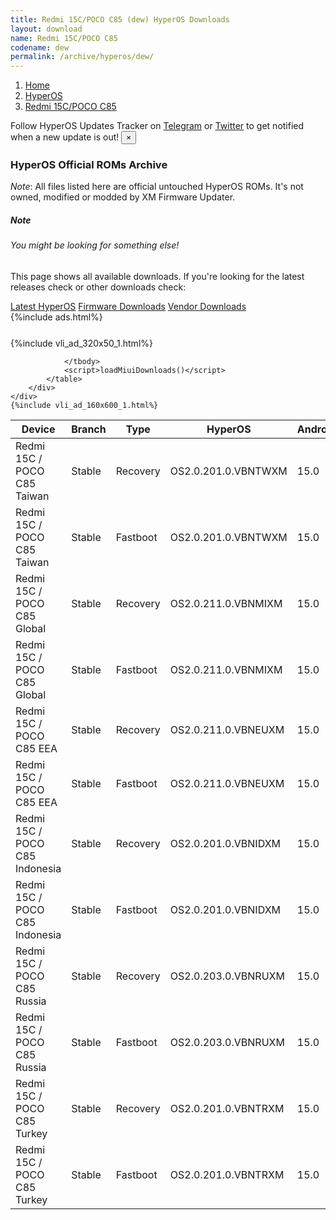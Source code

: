 ```yaml
---
title: Redmi 15C/POCO C85 (dew) HyperOS Downloads
layout: download
name: Redmi 15C/POCO C85
codename: dew
permalink: /archive/hyperos/dew/
---
```

<nav aria-label="breadcrumb">
    <ol class="breadcrumb">
        <li class="breadcrumb-item"><a href="/">Home</a></li>
        <li class="breadcrumb-item"><a href="/hyperos/">HyperOS</a></li>
        <li class="breadcrumb-item active" aria-current="page"><a href="/hyperos/dew/">Redmi 15C/POCO C85</a></li>
    </ol>
</nav>
<div class="alert alert-primary alert-dismissible fade show" role="alert">
    Follow HyperOS Updates Tracker on <a href="https://t.me/MIUIUpdatesTracker" class="alert-link">Telegram</a>
     or <a href="https://twitter.com/MiFwUpdater" class="alert-link">Twitter</a> to get notified when a new update is out!
    <button type="button" class="close" data-dismiss="alert" aria-label="Close">
        <span aria-hidden="true">&times;</span>
    </button>
</div>

### HyperOS Official ROMs Archive
*Note*: All files listed here are official untouched HyperOS ROMs. It's not owned, modified or modded by XM Firmware Updater.
<div class="card">
  <div class="card-body">
    <h5 class="card-title">Note</h5>
    <h6 class="card-subtitle mb-2 text-muted">You might be looking for something else!</h6>
    <p class="card-text">This page shows all available downloads.
     If you're looking for the latest releases check or other downloads check:</p>
    <a href="/hyperos/dew/" class="card-link">Latest HyperOS</a>
    <a href="/firmware/dew/" class="card-link">Firmware Downloads</a>
    <a href="/vendor/dew/" class="card-link">Vendor Downloads</a>
  </div>
</div>
{%include ads.html%}
<div class="row justify-content-center">
    <div class="col-10">
        <div class="table-responsive-md" style="margin-top: 25px;">
            {%include vli_ad_320x50_1.html%}
            <table id="miui" class="display dt-responsive nowrap compact table table-striped table-hover table-sm">
                <thead class="thead-dark">
                    <tr>
                        <th data-ref="device">Device</th>
                        <th data-ref="branch">Branch</th>
                        <th data-ref="type">Type</th>
                        <th data-ref="miui">HyperOS</th>
                        <th data-ref="android">Android</th>
                        <th data-ref="size">Size</th>
                        <th data-ref="size">Date</th>
                        <th data-ref="link">Link</th>
                    </tr>
                </thead>
                <tbody>
                <tr><td>Redmi 15C / POCO C85 Taiwan</td><td>Stable</td><td>Recovery</td><td>OS2.0.201.0.VBNTWXM</td><td>15.0</td><td>4.5 GB</td><td>2025-08-29</td><td><a href="/hyperos/dew/stable/OS2.0.201.0.VBNTWXM/">Download</a></td></tr>
<tr><td>Redmi 15C / POCO C85 Taiwan</td><td>Stable</td><td>Fastboot</td><td>OS2.0.201.0.VBNTWXM</td><td>15.0</td><td>5.5 GB</td><td>2025-07-08</td><td><a href="/hyperos/dew/stable/OS2.0.201.0.VBNTWXM/">Download</a></td></tr>
<tr><td>Redmi 15C / POCO C85 Global</td><td>Stable</td><td>Recovery</td><td>OS2.0.211.0.VBNMIXM</td><td>15.0</td><td>4.6 GB</td><td>2025-08-29</td><td><a href="/hyperos/dew/stable/OS2.0.211.0.VBNMIXM/">Download</a></td></tr>
<tr><td>Redmi 15C / POCO C85 Global</td><td>Stable</td><td>Fastboot</td><td>OS2.0.211.0.VBNMIXM</td><td>15.0</td><td>7.4 GB</td><td>2025-07-31</td><td><a href="/hyperos/dew/stable/OS2.0.211.0.VBNMIXM/">Download</a></td></tr>
<tr><td>Redmi 15C / POCO C85 EEA</td><td>Stable</td><td>Recovery</td><td>OS2.0.211.0.VBNEUXM</td><td>15.0</td><td>4.7 GB</td><td>2025-08-29</td><td><a href="/hyperos/dew/stable/OS2.0.211.0.VBNEUXM/">Download</a></td></tr>
<tr><td>Redmi 15C / POCO C85 EEA</td><td>Stable</td><td>Fastboot</td><td>OS2.0.211.0.VBNEUXM</td><td>15.0</td><td>7.2 GB</td><td>2025-07-24</td><td><a href="/hyperos/dew/stable/OS2.0.211.0.VBNEUXM/">Download</a></td></tr>
<tr><td>Redmi 15C / POCO C85 Indonesia</td><td>Stable</td><td>Recovery</td><td>OS2.0.201.0.VBNIDXM</td><td>15.0</td><td>4.6 GB</td><td>2025-08-29</td><td><a href="/hyperos/dew/stable/OS2.0.201.0.VBNIDXM/">Download</a></td></tr>
<tr><td>Redmi 15C / POCO C85 Indonesia</td><td>Stable</td><td>Fastboot</td><td>OS2.0.201.0.VBNIDXM</td><td>15.0</td><td>7.2 GB</td><td>2025-06-30</td><td><a href="/hyperos/dew/stable/OS2.0.201.0.VBNIDXM/">Download</a></td></tr>
<tr><td>Redmi 15C / POCO C85 Russia</td><td>Stable</td><td>Recovery</td><td>OS2.0.203.0.VBNRUXM</td><td>15.0</td><td>4.5 GB</td><td>2025-08-29</td><td><a href="/hyperos/dew/stable/OS2.0.203.0.VBNRUXM/">Download</a></td></tr>
<tr><td>Redmi 15C / POCO C85 Russia</td><td>Stable</td><td>Fastboot</td><td>OS2.0.203.0.VBNRUXM</td><td>15.0</td><td>7.4 GB</td><td>2025-06-27</td><td><a href="/hyperos/dew/stable/OS2.0.203.0.VBNRUXM/">Download</a></td></tr>
<tr><td>Redmi 15C / POCO C85 Turkey</td><td>Stable</td><td>Recovery</td><td>OS2.0.201.0.VBNTRXM</td><td>15.0</td><td>4.6 GB</td><td>2025-08-29</td><td><a href="/hyperos/dew/stable/OS2.0.201.0.VBNTRXM/">Download</a></td></tr>
<tr><td>Redmi 15C / POCO C85 Turkey</td><td>Stable</td><td>Fastboot</td><td>OS2.0.201.0.VBNTRXM</td><td>15.0</td><td>6.9 GB</td><td>2025-07-10</td><td><a href="/hyperos/dew/stable/OS2.0.201.0.VBNTRXM/">Download</a></td></tr>

                </tbody>
                <script>loadMiuiDownloads()</script>
            </table>
        </div>
    </div>
    {%include vli_ad_160x600_1.html%}
</div>
